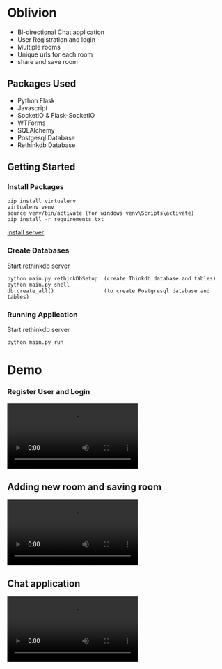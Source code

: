# Oblivion

* Bi-directional Chat application
* User Registration and login
* Multiple rooms
* Unique urls for each room
* share and save room


## Packages Used

* Python Flask
* Javascript
* SocketIO & Flask-SocketIO
* WTForms
* SQLAlchemy
* Postgesql Database
* Rethinkdb Database


## Getting Started

### Install Packages
```
pip install virtualenv
virtualenv venv
source venv/bin/activate (for windows venv\Scripts\activate)
pip install -r requirements.txt
```
[install server](https://www.rethinkdb.com/docs/quickstart/)


### Create Databases

[Start rethinkdb server](https://www.rethinkdb.com/docs/quickstart/)
```
python main.py rethinkDbSetup  (create Thinkdb database and tables)
python main.py shell
db.create_all()                (to create Postgresql database and tables)
```

### Running Application

Start rethinkdb server

```
python main.py run

```


# Demo

### Register User and Login
![alt text]( https://github.com/ObsidianRock/Oblivion-Chat/blob/master/video/register_1.webm "Register and Login")


## Adding new room and saving room
![alt text](https://github.com/ObsidianRock/Oblivion-Chat/blob/master/video/add%20and%20save%20room.webm "New and Save room")


## Chat application
![alt text](https://github.com/ObsidianRock/Oblivion-Chat/blob/master/video/chat_22.webm "Chat Application")